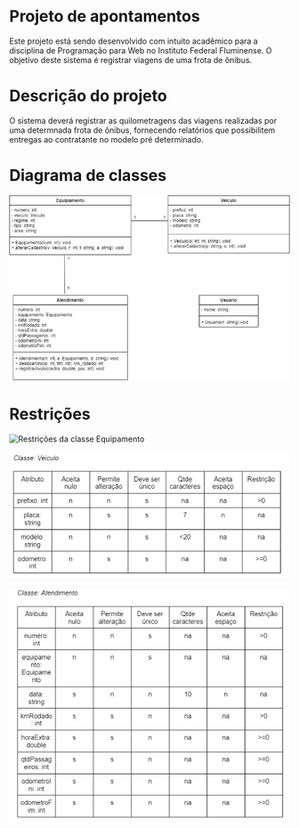 # Projeto de apontamentos
Este projeto está sendo desenvolvido com intuito acadêmico para a disciplina de Programação para Web no Instituto Federal Fluminense. O objetivo deste sistema é registrar viagens de uma frota de ônibus.

# Descrição do projeto
O sistema deverá registrar as quilometragens das viagens realizadas por uma determnada frota de ônibus, fornecendo relatórios que possibilitem entregas ao contratante no modelo pré determinado.

# Diagrama de classes

![Diagrama de classes](https://github.com/GleysonRibeiro/ProgWeb/blob/6775ebeed50ca6c4862e3440c20af626e2dd6b79/docs/apontamentos.drawio.png)

# Restrições
![Restrições da classe Equipamento](https://github.com/GleysonRibeiro/ProgWeb/blob/a416f965b00f73c8281829bf35a28b43a1343e38/docs/restri%C3%A7oes_Equipamento.PNG)

![Restrições da classe veículo](https://github.com/GleysonRibeiro/ProgWeb/blob/a416f965b00f73c8281829bf35a28b43a1343e38/docs/restri%C3%A7%C3%B5es_Veiculo.PNG)

![Restrições da classe Atendimento](https://github.com/GleysonRibeiro/ProgWeb/blob/a416f965b00f73c8281829bf35a28b43a1343e38/docs/restri%C3%A7%C3%B5es_Atendimento.PNG)

